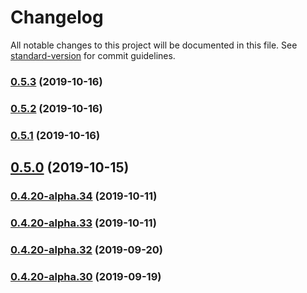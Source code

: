 # Changelog

All notable changes to this project will be documented in this file. See [standard-version](https://github.com/conventional-changelog/standard-version) for commit guidelines.

### [0.5.3](https://github.com/StreamUpBox/flipper/compare/v0.5.2...v0.5.3) (2019-10-16)



### [0.5.2](https://github.com/StreamUpBox/flipper/compare/v0.5.1...v0.5.2) (2019-10-16)



### [0.5.1](https://github.com/StreamUpBox/flipper/compare/v0.5.0...v0.5.1) (2019-10-16)



## [0.5.0](https://github.com/StreamUpBox/flipper/compare/v0.4.20-alpha.32...v0.5.0) (2019-10-15)



### [0.4.20-alpha.34](https://github.com/StreamUpBox/flipper/compare/v0.4.20-alpha.33...v0.4.20-alpha.34) (2019-10-11)

### [0.4.20-alpha.33](https://github.com/StreamUpBox/flipper/compare/v0.4.20-alpha.32...v0.4.20-alpha.33) (2019-10-11)

### [0.4.20-alpha.32](https://github.com/StreamUpBox/flipper/compare/v0.4.20-alpha.30...v0.4.20-alpha.32) (2019-09-20)



### [0.4.20-alpha.30](https://github.com/StreamUpBox/flipper/compare/v0.4.20-alpha.29...v0.4.20-alpha.30) (2019-09-19)
